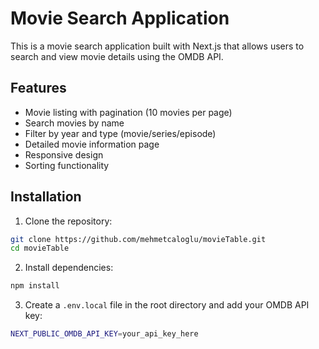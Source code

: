 # Movie Search Application

This is a movie search application built with Next.js that allows users to search and view movie details using the OMDB API.

## Features

- Movie listing with pagination (10 movies per page)
- Search movies by name
- Filter by year and type (movie/series/episode)
- Detailed movie information page
- Responsive design
- Sorting functionality

## Installation

1. Clone the repository:
```bash
git clone https://github.com/mehmetcaloglu/movieTable.git
cd movieTable
```

2. Install dependencies:
```bash
npm install
```

3. Create a `.env.local` file in the root directory and add your OMDB API key:
```bash
NEXT_PUBLIC_OMDB_API_KEY=your_api_key_here
```


